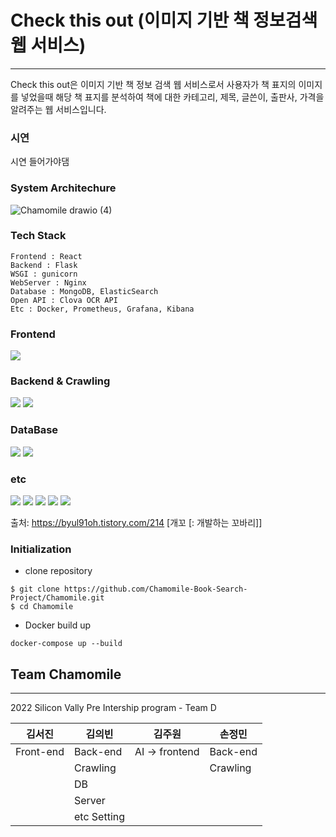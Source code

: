 # Check this out (이미지 기반 책 정보검색 웹 서비스) 
----------------
Check this out은 이미지 기반 책 정보 검색 웹 서비스로서 사용자가 책 표지의 이미지를 넣었을때 해당 책 표지를 분석하여 책에 대한 카테고리, 제목, 글쓴이, 출판사, 가격을 알려주는 웹 서비스입니다.

### 시연
시연 들어가야댐 


### System Architechure
![Chamomile drawio (4)](https://user-images.githubusercontent.com/76832303/154666423-e402d5f6-4f3a-4ea7-bd74-204571d3a696.png)

### Tech Stack 
~~~~~~~~~~~~~~~~~~~~~~
Frontend : React
Backend : Flask 
WSGI : gunicorn 
WebServer : Nginx
Database : MongoDB, ElasticSearch 
Open API : Clova OCR API 
Etc : Docker, Prometheus, Grafana, Kibana
~~~~~~~~~~~~~~~~~~~~~~
### Frontend 
<img src="https://img.shields.io/badge/react-61DAFB?style=for-the-badge&logo=react&logoColor=black">

### Backend & Crawling
<img src="https://img.shields.io/badge/python-3776AB?style=for-the-badge&logo=python&logoColor=white">
<img src="https://img.shields.io/badge/flask-000000?style=for-the-badge&logo=flask&logoColor=white">

### DataBase 
<img src="https://img.shields.io/badge/MongoDB-47A248?style=flat-square&logo=MongoDB&logoColor=white"/>
<img src="https://img.shields.io/badge/Elasticsearch-005571?style=for-the-badge&logo=Elasticsearch&logoColor=white">

### etc 
<img src="https://img.shields.io/badge/github-181717?style=for-the-badge&logo=github&logoColor=white">
<img src="https://img.shields.io/badge/Docker-2496ED?style=flat&logo=Docker&logoColor=white"/> 
<img src="https://img.shields.io/badge/NGINX-009639?style=for-the-badge&logo=NGINX&logoColor=white">
<img src="https://img.shields.io/badge/Gunicorn-499848?style=for-the-badge&logo=Gunicorn&logoColor=white">
<img src="https://img.shields.io/badge/Kibana-005571?style=for-the-badge&logo=Kibana&logoColor=white">


출처: https://byul91oh.tistory.com/214 [개꼬 [: 개발하는 꼬바리]]
### Initialization

- clone repository

~~~~~~~~~~
$ git clone https://github.com/Chamomile-Book-Search-Project/Chamomile.git
$ cd Chamomile
~~~~~~~~~~~~

- Docker build up 

~~~~~~~~~~~~~~~~~~~~~~~~~~~~~~~
docker-compose up --build
~~~~~~~~~~~~~~~~~~~~~~~~~~~~~~~

## Team Chamomile
-----------------
2022 Silicon Vally Pre Intership program - Team D 

                              

|          김서진          |         김의빈           |          김주원           |          손정민         |
| ------------------------| ------------------------ | ------------------------ | ------------------------|  
|        Front-end        |        Back-end          |       AI -> frontend     |         Back-end        |
|                         |        Crawling          |                          |         Crawling        |
|                         |            DB            |                          |                         |                     | |                         |                          |                          |                         |  
|                         |          Server          |                          |                         | 
|                         |       etc Setting        |                          |                         | 

